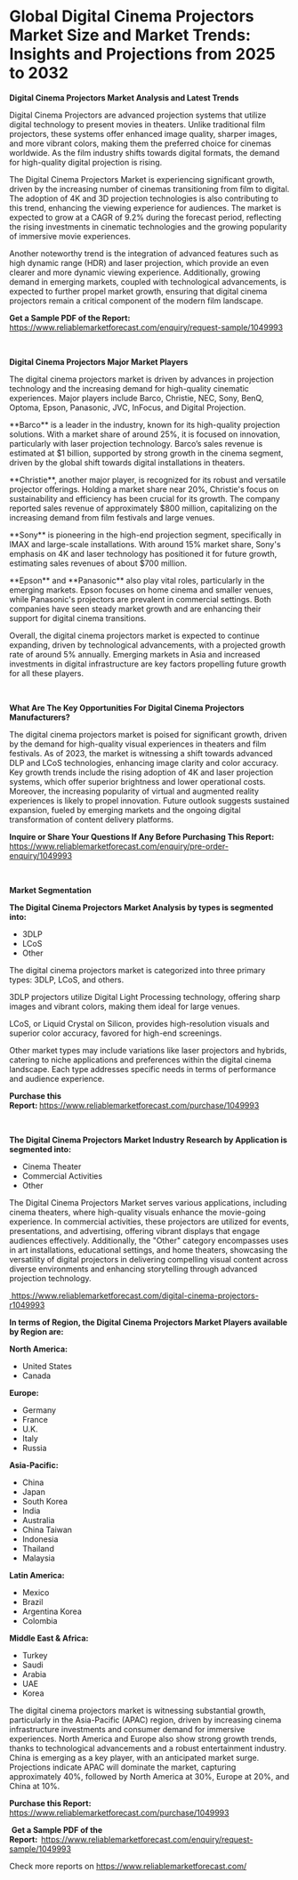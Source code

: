 <p><h1>Global Digital Cinema Projectors Market Size and Market Trends: Insights and Projections from 2025 to 2032</h1></p><p><strong>Digital Cinema Projectors Market Analysis and Latest Trends</strong></p>
<p><p>Digital Cinema Projectors are advanced projection systems that utilize digital technology to present movies in theaters. Unlike traditional film projectors, these systems offer enhanced image quality, sharper images, and more vibrant colors, making them the preferred choice for cinemas worldwide. As the film industry shifts towards digital formats, the demand for high-quality digital projection is rising.</p><p>The Digital Cinema Projectors Market is experiencing significant growth, driven by the increasing number of cinemas transitioning from film to digital. The adoption of 4K and 3D projection technologies is also contributing to this trend, enhancing the viewing experience for audiences. The market is expected to grow at a CAGR of 9.2% during the forecast period, reflecting the rising investments in cinematic technologies and the growing popularity of immersive movie experiences.</p><p>Another noteworthy trend is the integration of advanced features such as high dynamic range (HDR) and laser projection, which provide an even clearer and more dynamic viewing experience. Additionally, growing demand in emerging markets, coupled with technological advancements, is expected to further propel market growth, ensuring that digital cinema projectors remain a critical component of the modern film landscape.</p></p>
<p><strong>Get a Sample PDF of the Report:&nbsp;</strong> <a href="https://www.reliablemarketforecast.com/enquiry/request-sample/1049993?utm_campaign=2291&utm_medium=2&utm_source=Github&utm_content=ia&utm_term=17022025&utm_id=digital-cinema-projectors">https://www.reliablemarketforecast.com/enquiry/request-sample/1049993</a></p>
<p>&nbsp;</p>
<p><strong>Digital Cinema Projectors Major Market Players</strong></p>
<p><p>The digital cinema projectors market is driven by advances in projection technology and the increasing demand for high-quality cinematic experiences. Major players include Barco, Christie, NEC, Sony, BenQ, Optoma, Epson, Panasonic, JVC, InFocus, and Digital Projection.</p><p>**Barco** is a leader in the industry, known for its high-quality projection solutions. With a market share of around 25%, it is focused on innovation, particularly with laser projection technology. Barco’s sales revenue is estimated at $1 billion, supported by strong growth in the cinema segment, driven by the global shift towards digital installations in theaters.</p><p>**Christie**, another major player, is recognized for its robust and versatile projector offerings. Holding a market share near 20%, Christie's focus on sustainability and efficiency has been crucial for its growth. The company reported sales revenue of approximately $800 million, capitalizing on the increasing demand from film festivals and large venues.</p><p>**Sony** is pioneering in the high-end projection segment, specifically in IMAX and large-scale installations. With around 15% market share, Sony's emphasis on 4K and laser technology has positioned it for future growth, estimating sales revenues of about $700 million. </p><p>**Epson** and **Panasonic** also play vital roles, particularly in the emerging markets. Epson focuses on home cinema and smaller venues, while Panasonic's projectors are prevalent in commercial settings. Both companies have seen steady market growth and are enhancing their support for digital cinema transitions.</p><p>Overall, the digital cinema projectors market is expected to continue expanding, driven by technological advancements, with a projected growth rate of around 5% annually. Emerging markets in Asia and increased investments in digital infrastructure are key factors propelling future growth for all these players.</p></p>
<p>&nbsp;</p>
<p><strong>What Are The Key Opportunities For Digital Cinema Projectors Manufacturers?</strong></p>
<p><p>The digital cinema projectors market is poised for significant growth, driven by the demand for high-quality visual experiences in theaters and film festivals. As of 2023, the market is witnessing a shift towards advanced DLP and LCoS technologies, enhancing image clarity and color accuracy. Key growth trends include the rising adoption of 4K and laser projection systems, which offer superior brightness and lower operational costs. Moreover, the increasing popularity of virtual and augmented reality experiences is likely to propel innovation. Future outlook suggests sustained expansion, fueled by emerging markets and the ongoing digital transformation of content delivery platforms.</p></p>
<p><strong>Inquire or Share Your Questions If Any Before Purchasing This Report:</strong> <a href="https://www.reliablemarketforecast.com/enquiry/pre-order-enquiry/1049993?utm_campaign=2291&utm_medium=2&utm_source=Github&utm_content=ia&utm_term=17022025&utm_id=digital-cinema-projectors">https://www.reliablemarketforecast.com/enquiry/pre-order-enquiry/1049993</a></p>
<p>&nbsp;</p>
<p><strong>Market Segmentation</strong></p>
<p><strong>The Digital Cinema Projectors Market Analysis by types is segmented into:</strong></p>
<p><ul><li>3DLP</li><li>LCoS</li><li>Other</li></ul></p>
<p><p>The digital cinema projectors market is categorized into three primary types: 3DLP, LCoS, and others. </p><p>3DLP projectors utilize Digital Light Processing technology, offering sharp images and vibrant colors, making them ideal for large venues. </p><p>LCoS, or Liquid Crystal on Silicon, provides high-resolution visuals and superior color accuracy, favored for high-end screenings. </p><p>Other market types may include variations like laser projectors and hybrids, catering to niche applications and preferences within the digital cinema landscape. Each type addresses specific needs in terms of performance and audience experience.</p></p>
<p><strong>Purchase this Report:&nbsp;</strong><a href="https://www.reliablemarketforecast.com/purchase/1049993?utm_campaign=2291&utm_medium=2&utm_source=Github&utm_content=ia&utm_term=17022025&utm_id=digital-cinema-projectors">https://www.reliablemarketforecast.com/purchase/1049993</a></p>
<p>&nbsp;</p>
<p><strong>The Digital Cinema Projectors Market Industry Research by Application is segmented into:</strong></p>
<p><ul><li>Cinema Theater</li><li>Commercial Activities</li><li>Other</li></ul></p>
<p><p>The Digital Cinema Projectors Market serves various applications, including cinema theaters, where high-quality visuals enhance the movie-going experience. In commercial activities, these projectors are utilized for events, presentations, and advertising, offering vibrant displays that engage audiences effectively. Additionally, the "Other" category encompasses uses in art installations, educational settings, and home theaters, showcasing the versatility of digital projectors in delivering compelling visual content across diverse environments and enhancing storytelling through advanced projection technology.</p></p>
<p><a href="https://www.reliablemarketforecast.com/digital-cinema-projectors-r1049993?utm_campaign=2291&utm_medium=2&utm_source=Github&utm_content=ia&utm_term=17022025&utm_id=digital-cinema-projectors">&nbsp;https://www.reliablemarketforecast.com/digital-cinema-projectors-r1049993</a></p>
<p><strong>In terms of Region, the Digital Cinema Projectors Market Players available by Region are:</strong></p>
<p>
    <p> <strong> North America: </strong>
        <ul>
            <li>United States</li>
            <li>Canada</li>
        </ul>
        </p> 
    <p> <strong> Europe: </strong>
        <ul>
            <li>Germany</li>
            <li>France</li>
            <li>U.K.</li>
            <li>Italy</li>
            <li>Russia</li>
        </ul>
        </p> 
    <p> <strong> Asia-Pacific: </strong>
        <ul>
            <li>China</li>
            <li>Japan</li>
            <li>South Korea</li>
            <li>India</li>
            <li>Australia</li>
            <li>China Taiwan</li>
            <li>Indonesia</li>
            <li>Thailand</li>
            <li>Malaysia</li>
        </ul>
        </p> 
    <p> <strong> Latin America: </strong>
        <ul>
            <li>Mexico</li>
            <li>Brazil</li>
            <li>Argentina Korea</li>
            <li>Colombia</li>
        </ul>
        </p> 
    <p> <strong> Middle East & Africa: </strong>
        <ul>
            <li>Turkey</li>
            <li>Saudi</li>
            <li>Arabia</li>
            <li>UAE</li>
            <li>Korea</li>
        </ul>
    </p>
    </p>
<p><p>The digital cinema projectors market is witnessing substantial growth, particularly in the Asia-Pacific (APAC) region, driven by increasing cinema infrastructure investments and consumer demand for immersive experiences. North America and Europe also show strong growth trends, thanks to technological advancements and a robust entertainment industry. China is emerging as a key player, with an anticipated market surge. Projections indicate APAC will dominate the market, capturing approximately 40%, followed by North America at 30%, Europe at 20%, and China at 10%.</p></p>
<p><strong>Purchase this Report: </strong><a href="https://www.reliablemarketforecast.com/purchase/1049993?utm_campaign=2291&utm_medium=2&utm_source=Github&utm_content=ia&utm_term=17022025&utm_id=digital-cinema-projectors">https://www.reliablemarketforecast.com/purchase/1049993</a></p>
<p>&nbsp;<strong>Get a Sample PDF of the Report:&nbsp;&nbsp;</strong><a href="https://www.reliablemarketforecast.com/enquiry/request-sample/1049993?utm_campaign=2291&utm_medium=2&utm_source=Github&utm_content=ia&utm_term=17022025&utm_id=digital-cinema-projectors">https://www.reliablemarketforecast.com/enquiry/request-sample/1049993</a></p>
<p><strong></strong></p>
<p>Check more reports on <a href="https://www.reliablemarketforecast.com/?utm_campaign=2291&utm_medium=2&utm_source=Github&utm_content=ia&utm_term=17022025&utm_id=digital-cinema-projectors">https://www.reliablemarketforecast.com/</a></p>